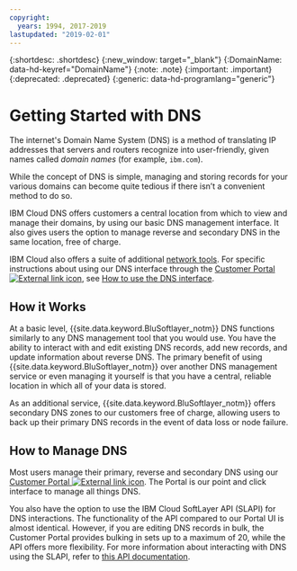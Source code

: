 ```yaml
---
copyright:
  years: 1994, 2017-2019
lastupdated: "2019-02-01"
---
```


{:shortdesc: .shortdesc}
{:new_window: target="_blank"}
{:DomainName: data-hd-keyref="DomainName"}
{:note: .note}
{:important: .important}
{:deprecated: .deprecated}
{:generic: data-hd-programlang="generic"}

# Getting Started with DNS

The internet's Domain Name System (DNS) is a method of translating IP addresses that servers and routers recognize into user-friendly, given names called _domain names_ (for example, `ibm.com`).

While the concept of DNS is simple, managing and storing records for your various domains can become quite tedious if there isn’t a convenient method to do so.

IBM Cloud DNS offers customers a central location from which to view and manage their domains, by using our basic DNS management interface. It also gives users the option to manage reverse and secondary DNS in the same location, free of charge.

IBM Cloud also offers a suite of additional [network tools](/docs/infrastructure/network-tools?topic=network-tools-getting-started-with-network-tools). For specific instructions about using our DNS interface through the [Customer Portal ![External link icon](../../icons/launch-glyph.svg "External link icon")](https://{DomainName}/), see [How to use the DNS interface](/docs/infrastructure/dns?topic=dns-how-to-use-the-dns-interface).

## How it Works
At a basic level, {{site.data.keyword.BluSoftlayer_notm}} DNS functions similarly to any DNS management tool that you would use. You have the ability to interact with and edit existing DNS records, add new records, and update information about reverse DNS. The primary benefit of using {{site.data.keyword.BluSoftlayer_notm}} over another DNS management service or even managing it yourself is that you have a central, reliable location in which all of your data is stored.

As an additional service, {{site.data.keyword.BluSoftlayer_notm}} offers secondary DNS zones to our customers free of charge, allowing users to back up their primary DNS records in the event of data loss or node failure.

## How to Manage DNS
Most users manage their primary, reverse and secondary DNS using our [Customer Portal ![External link icon](../../icons/launch-glyph.svg "External link icon")](https://{DomainName}/). The Portal is our point and click interface to manage all things DNS.

You also have the option to use the IBM Cloud SoftLayer API (SLAPI) for DNS interactions. The functionality of the API compared to our Portal UI is almost identical. However, if you are editing DNS records in bulk, the Customer Portal provides bulking in sets up to a maximum of 20, while the API offers more flexibility. For more information about interacting with DNS using the SLAPI, refer to [this API documentation](/docs/infrastructure/dns?topic=dns-getting-started-with-the-dns-api-).


